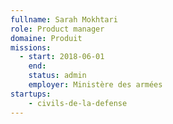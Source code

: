 ```yaml
---
fullname: Sarah Mokhtari
role: Product manager
domaine: Produit
missions:
  - start: 2018-06-01
    end:
    status: admin
    employer: Ministère des armées
startups:
    - civils-de-la-defense
---
```

